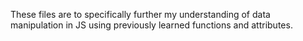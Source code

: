 These files are to specifically further my understanding of data manipulation in JS using previously
learned functions and attributes.
